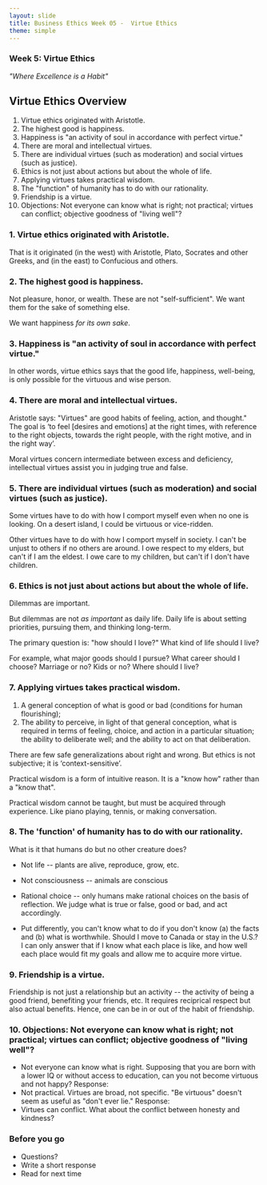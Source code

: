 ```yaml
---
layout: slide
title: Business Ethics Week 05 -  Virtue Ethics
theme: simple
---
```


<section><!--begin-->
<section background="https://uclphilosophysociety.files.wordpress.com/2015/10/aristotle.jpg?w=1250" data-markdown>

# Week 5: Virtue Ethics

*"Where Excellence is a Habit"*

</section><section data-markdown> 

## Virtue Ethics Overview

1. Virtue ethics originated with Aristotle.
5. The highest good is happiness. 
6. Happiness is "an activity of soul in accordance with perfect virtue." 
3. There are moral and intellectual virtues. 
4. There are individual virtues (such as moderation) and social virtues (such as justice).
6. Ethics is not just about actions but about the whole of life. 
7. Applying virtues takes practical wisdom. 
8. The "function" of humanity has to do with our rationality. 
9. Friendship is a virtue.
10. Objections: Not everyone can know what is right; not practical; virtues can conflict; objective goodness of "living well"?


</section><section data-markdown>

### 1. Virtue ethics originated with Aristotle.

That is it originated (in the west) with Aristotle, Plato, Socrates and other Greeks, and (in the east) to Confucious and others.


</section><section data-markdown>

### 2. The highest good is happiness. 

Not pleasure, honor, or wealth. These are not "self-sufficient". We want them for the sake of something else.

We want happiness *for its own sake*. 



</section><section data-markdown>


### 3. Happiness is "an activity of soul in accordance with perfect virtue." 

In other words, virtue ethics says that the good life, happiness, well-being, is only possible for the virtuous and wise person. 

</section><section data-markdown>

### 4. There are moral and intellectual virtues. 

Aristotle says: "Virtues" are good habits of feeling, action, and thought." The goal is ‘to feel [desires and emotions] at the right times, with reference to the right objects, towards the right people, with the right motive, and in the right way’. 

Moral virtues concern intermediate between excess and deficiency, intellectual virtues assist you in judging true and false.

</section><section data-markdown>

### 5. There are individual virtues (such as moderation) and social virtues (such as justice).

Some virtues have to do with how I comport myself even when no one is looking. On a desert island, I could be virtuous or vice-ridden. 

Other virtues have to do with how I comport myself in society. I can't be unjust to others if no others are around. I owe respect to my elders, but can't if I am the eldest. I owe care to my children, but can't if I don't have children. 

</section><section data-markdown>

### 6. Ethics is not just about actions but about the whole of life. 

Dilemmas are important. 

But dilemmas are not *as important* as daily life. Daily life is about setting priorities, pursuing them, and thinking long-term. 

The primary question is: "how should I love?" What kind of life should I live? 

For example, what major goods should I pursue? What career should I choose? Marriage or no? Kids or no? Where should I live? 

</section><section data-markdown>

### 7. Applying virtues takes practical wisdom. 

1. A general conception of what is good or bad (conditions for human flourishing);
2. The ability to perceive, in light of that general conception, what is required in terms of feeling, choice, and action in a particular situation; the ability to deliberate well; and the ability to act on that deliberation. 

There are few safe generalizations about right and wrong. 
But ethics is not subjective; it is ‘context-sensitive’. 

Practical wisdom is a form of intuitive reason. It is a "know how" rather than a "know that". 

Practical wisdom cannot be taught, but must be acquired through experience. Like piano playing, tennis, or making conversation. 

</section><section data-markdown>

### 8. The 'function' of humanity has to do with our rationality. 

What is it that humans do but no other creature does? 

- Not life -- plants are alive, reproduce, grow, etc.
- Not consciousness -- animals are conscious
- Rational choice -- only humans make rational choices on the basis of reflection. We judge what is true or false, good or bad, and act accordingly. 

- Put differently, you can't know what to do if you don't know (a) the facts and (b) what is worthwhile. Should I move to Canada or stay in the U.S.? I can only answer that if I know what each place is like, and how well each place would fit my goals and allow me to acquire more virtue.


</section><section data-markdown>

### 9.  Friendship is a virtue.

Friendship is not just a relationship but an activity -- the activity of being a good friend, benefiting your friends, etc. It requires reciprical respect but also actual benefits. Hence, one can be in or out of the habit of friendship. 


</section><section data-markdown>

### 10. Objections: Not everyone can know what is right; not practical; virtues can conflict; objective goodness of "living well"?

- Not everyone can know what is right. Supposing that you are born with a lower IQ or without access to education, can you not become virtuous and not happy? Response:
- Not practical. Virtues are broad, not specific. "Be virtuous" doesn't seem as useful as "don't ever lie." Response:
- Virtues can conflict. What about the conflict between honesty and kindness? 

</section><section data-markdown>

### Before you go

* Questions?
* Write a short response
* Read for next time

